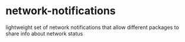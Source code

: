 # network-notifications
lightweight set of network notifications that allow different packages to share info about network status
